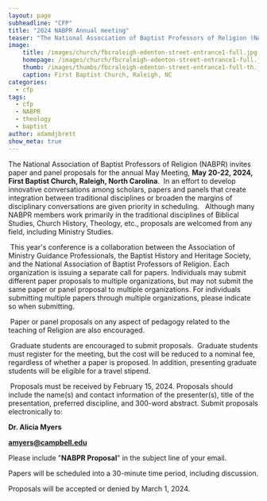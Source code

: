 ```yaml
---
layout: page
subheadline: "CFP"
title: "2024 NABPR Annual meeting"
teaser: "The National Association of Baptist Professors of Religion (NABPR) invites paper and panel proposals for the annual May Meeting, May 20-22, 2024, First Baptist Church, Raleigh, North Carolina."
image:
    title: /images/church/fbcraleigh-edenton-street-entrance1-full.jpg
    homepage: /images/church/fbcraleigh-edenton-street-entrance1-full.jpg
    thumb: /images/thumbs/fbcraleigh-edenton-street-entrance1-full-th.jpg
    caption: First Baptist Church, Raleigh, NC
categories:
  - cfp
tags:
  - cfp
  - NABPR
  - theology
  - baptist
author: adamdjbrett
show_meta: true
---
```

The National Association of Baptist Professors of Religion (NABPR) invites paper and panel proposals for the annual May Meeting, **May 20-22, 2024, First Baptist Church, Raleigh, North Carolina**.  In an effort to develop innovative conversations among scholars, papers and panels that create integration between traditional disciplines or broaden the margins of disciplinary conversations are given priority in scheduling.   Although many NABPR members work primarily in the traditional disciplines of Biblical Studies, Church History, Theology, etc., proposals are welcomed from any field, including Ministry Studies.

 This year's conference is a collaboration between the Association of Ministry Guidance Professionals, the Baptist History and Heritage Society, and the National Association of Baptist Professors of Religion. Each organization is issuing a separate call for papers. Individuals may submit different paper proposals to multiple organizations, but may not submit the same paper or panel proposal to multiple organizations. For individuals submitting multiple papers through multiple organizations, please indicate so when submitting.

 Paper or panel proposals on any aspect of pedagogy related to the teaching of Religion are also encouraged.

 Graduate students are encouraged to submit proposals.  Graduate students must register for the meeting, but the cost will be reduced to a nominal fee, regardless of whether a paper is proposed. In addition, presenting graduate students will be eligible for a travel stipend.

 Proposals must be received by February 15, 2024. Proposals should include the name(s) and contact information of the presenter(s), title of the presentation, preferred discipline, and 300-word abstract. Submit proposals electronically to:

**Dr. Alicia Myers**

**<amyers@campbell.edu>**

Please include "**NABPR Proposal**" in the subject line of your email.

Papers will be scheduled into a 30-minute time period, including discussion.

Proposals will be accepted or denied by March 1, 2024.